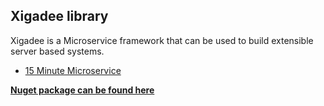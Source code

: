 ﻿
## Xigadee library
Xigadee is a Microservice framework that can be used to build extensible server based systems.

* [15 Minute Microservice](15minuteMicroservice.md)

**[Nuget package can be found here](https://www.nuget.org/packages/Xigadee)**